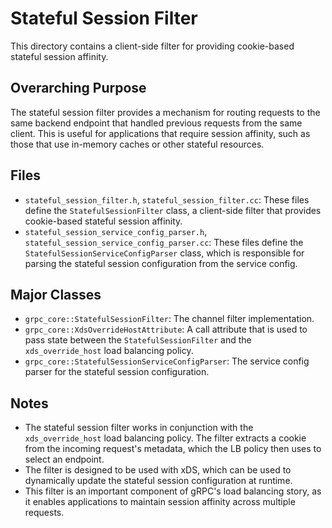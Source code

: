 # Stateful Session Filter

This directory contains a client-side filter for providing cookie-based stateful session affinity.

## Overarching Purpose

The stateful session filter provides a mechanism for routing requests to the same backend endpoint that handled previous requests from the same client. This is useful for applications that require session affinity, such as those that use in-memory caches or other stateful resources.

## Files

*   `stateful_session_filter.h`, `stateful_session_filter.cc`: These files define the `StatefulSessionFilter` class, a client-side filter that provides cookie-based stateful session affinity.
*   `stateful_session_service_config_parser.h`, `stateful_session_service_config_parser.cc`: These files define the `StatefulSessionServiceConfigParser` class, which is responsible for parsing the stateful session configuration from the service config.

## Major Classes

*   `grpc_core::StatefulSessionFilter`: The channel filter implementation.
*   `grpc_core::XdsOverrideHostAttribute`: A call attribute that is used to pass state between the `StatefulSessionFilter` and the `xds_override_host` load balancing policy.
*   `grpc_core::StatefulSessionServiceConfigParser`: The service config parser for the stateful session configuration.

## Notes

*   The stateful session filter works in conjunction with the `xds_override_host` load balancing policy. The filter extracts a cookie from the incoming request's metadata, which the LB policy then uses to select an endpoint.
*   The filter is designed to be used with xDS, which can be used to dynamically update the stateful session configuration at runtime.
*   This filter is an important component of gRPC's load balancing story, as it enables applications to maintain session affinity across multiple requests.
